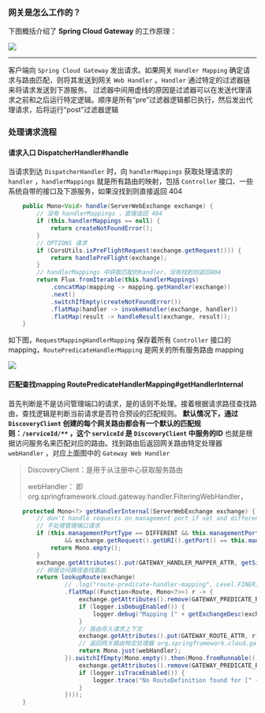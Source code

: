 
### 网关是怎么工作的？

下图概括介绍了 **Spring Cloud Gateway** 的工作原理：

![](https://docs.spring.io/spring-cloud-gateway/docs/current/reference/html/images/spring_cloud_gateway_diagram.png)

---
客户端向 `Spring Cloud Gateway` 发出请求。如果网关 `Handler Mapping` 确定请求与路由匹配，则将其发送到网关 `Web Handler` 。`Handler` 通过特定的过滤器链来将请求发送到下游服务。
过滤器中间用虚线的原因是过滤器可以在发送代理请求之前和之后运行特定逻辑。顺序是所有“pre”过滤器逻辑都已执行，然后发出代理请求，后将运行“post”过滤器逻辑


### 处理请求流程

#### 请求入口 DispatcherHandler#handle

当请求到达 `DispatcherHandler` 时，向 `handlerMappings` 获取处理请求的 `handler` ，`handlerMappings` 就是所有路由的映射，包括 `Controller` 接口、一些系统自带的接口及下游服务，如果没找到则直接返回 404

```java
    public Mono<Void> handle(ServerWebExchange exchange) {
        // 没有 handlerMappings ，直接返回 404
        if (this.handlerMappings == null) {
            return createNotFoundError();
        }
        // OPTIONS 请求
        if (CorsUtils.isPreFlightRequest(exchange.getRequest())) {
            return handlePreFlight(exchange);
        }
        // handlerMappings 中获取匹配的handler，没有找到则返回404
        return Flux.fromIterable(this.handlerMappings)
            .concatMap(mapping -> mapping.getHandler(exchange))
            .next()
            .switchIfEmpty(createNotFoundError())
            .flatMap(handler -> invokeHandler(exchange, handler))
            .flatMap(result -> handleResult(exchange, result));
    }
```


如下图，`RequestMappingHandlerMapping` 保存着所有 `Controller` 接口的 mapping，`RoutePredicateHandlerMapping` 是网关的所有服务路由 mapping

![](https://ddmcc-1255635056.cos.ap-guangzhou.myqcloud.com/WeChatf9b248892549c25a8796f72d6204f535.png)


#### **匹配查找mapping RoutePredicateHandlerMapping#getHandlerInternal**

首先判断是不是访问管理端口的请求，是的话则不处理。接着根据请求路径查找路由，查找逻辑是判断当前请求是否符合预设的匹配规则。 
**默认情况下，通过 `DiscoveryClient` 创建的每个网关路由都会有一个默认的匹配规则：`/serviceId/**` ，这个 `serviceId` 是 `DiscoveryClient` 中服务的ID**
也就是根据访问服务名来匹配对应的路由。找到路由后返回网关路由特定处理器 `webHandler` ，对应上面图中的 `Gateway Web Handler`

>DiscoveryClient：是用于从注册中心获取服务路由
> 
>webHandler： 即 org.springframework.cloud.gateway.handler.FilteringWebHandler，

```java
	protected Mono<?> getHandlerInternal(ServerWebExchange exchange) {
		// don't handle requests on management port if set and different than server port
		// 不处理管理端口请求
		if (this.managementPortType == DIFFERENT && this.managementPort != null
				&& exchange.getRequest().getURI().getPort() == this.managementPort) {
			return Mono.empty();
		}
		exchange.getAttributes().put(GATEWAY_HANDLER_MAPPER_ATTR, getSimpleName());
		// 根据访问路径查找路由
		return lookupRoute(exchange)
				// .log("route-predicate-handler-mapping", Level.FINER) //name this
				.flatMap((Function<Route, Mono<?>>) r -> {
					exchange.getAttributes().remove(GATEWAY_PREDICATE_ROUTE_ATTR);
					if (logger.isDebugEnabled()) {
						logger.debug("Mapping [" + getExchangeDesc(exchange) + "] to " + r);
					}
					// 路由存入请求上下文
					exchange.getAttributes().put(GATEWAY_ROUTE_ATTR, r);
					// 返回网关路由特定处理器 org.springframework.cloud.gateway.handler.FilteringWebHandler
					return Mono.just(webHandler);
				}).switchIfEmpty(Mono.empty().then(Mono.fromRunnable(() -> {
					exchange.getAttributes().remove(GATEWAY_PREDICATE_ROUTE_ATTR);
					if (logger.isTraceEnabled()) {
						logger.trace("No RouteDefinition found for [" + getExchangeDesc(exchange) + "]");
					}
				})));
	}
```


